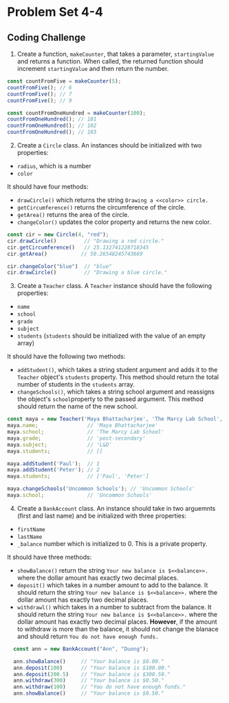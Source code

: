 # Problem Set 4-4
## Coding Challenge

1. Create a function, `makeCounter`, that takes a parameter, `startingValue` and returns a function. When called, the returned function should increment `startingValue` and then return the number.

```js
const countFromFive = makeCounter(5);
countFromFive(); // 6
countFromFive(); // 7 
countFromFive(); // 9 

const countFromOneHundred = makeCounter(100);
countFromOneHundred(); // 101
countFromOneHundred(); // 102
countFromOneHundred(); // 103
```

2. Create a `Circle` class. An instances should be initialized with two properties:
 * `radius`, which is a number
 * `color` 

It should have four methods: 
* `drawCircle()` which returns the string `Drawing a <<color>> circle.`
* `getCircumference()` returns the circumference of the circle.
* `getArea()` returns the area of the circle.
* `changeColor()` updates the color property and returns the new color.

```javascript
const cir = new Circle(4, "red");
cir.drawCircle()         // "Drawing a red circle."
cir.getCircumference()   // 25.132741228718345
cir.getArea()           // 50.26548245743669

cir.changeColor("blue")  // "blue"
cir.drawCircle()         // "Drawing a blue circle."
```

3. Create a `Teacher` class. A `Teacher` instance should have the following properties:
  * `name`
  * `school`
  * `grade`
  * `subject`
  * `students` (`students` should be initialized with the value of an empty array)

  It should have the following two methods:
  * `addStudent()`, which takes a string student argument and adds it to the `Teacher` object's `students` property. This method should return the total number of students in the `students` array.
  * `changeSchools()`, which takes a string school argument and reassigns the object's `school`property to the passed argument. This method should return the name of the new school.
```javascript
const maya = new Teacher('Maya Bhattacharjee', 'The Marcy Lab School', 'post-secondary', 'L&D');
maya.name;                // 'Maya Bhattacharjee'
maya.school;              // 'The Marcy Lab School'
maya.grade;               // 'post-secondary'
maya.subject;             // 'L&D'
maya.students;            // []

maya.addStudent('Paul');  // 1
maya.addStudent('Peter'); // 2
maya.students;            // ['Paul', 'Peter']

maya.changeSchools('Uncommon Schools'); // 'Uncommon Schools'
maya.school;              // 'Uncommon Schools'
```

4. Create a `BankAccount` class. An instance should take in two arguemnts (first and last name) and be initialized with three properties:
* `firstName` 
* `lastName` 
* `_balance` number which is initialized to 0. This is a private property. 

It should have three methods: 
* `showBalance()` return the string `Your new balance is $<<balance>>.` where the dollar amount has exactly two decimal places. 
* `deposit()` which takes in a number amount to add to the balance. It should return the string `Your new balance is $<<balance>>.` where the dollar amount has exactly two decimal places.
* `withdrawl()` which takes in a number to subtract from the balance. It should return the string `Your new balance is $<<balance>>.` where the dollar amount has exactly two decimal places. **However**, if the amount to withdraw is more than the balance, it should not change the blanace and should return `You do not have enough funds.`
```js
  const ann = new BankAccount("Ann", "Duong");

  ann.showBalance()     // "Your balance is $0.00."
  ann.deposit(100)      // "Your balance is $100.00."
  ann.deposit(200.5)    // "Your balance is $300.50."
  ann.withdraw(300)     // "Your balance is $0.50."
  ann.withdraw(100)     // "You do not have enough funds."
  ann.showBalance()     // "Your balance is $0.50."
```
